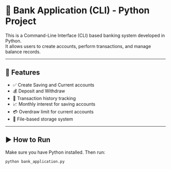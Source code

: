 # 🏦 Bank Application (CLI) - Python Project

This is a Command-Line Interface (CLI) based banking system developed in Python.  
It allows users to create accounts, perform transactions, and manage balance records.

---

## 🔧 Features

- ✅ Create Saving and Current accounts
- 💰 Deposit and Withdraw
- 🧾 Transaction history tracking
- 📈 Monthly interest for saving accounts
- 💳 Overdraw limit for current accounts
- 📂 File-based storage system

---

## ▶️ How to Run

Make sure you have Python installed. Then run:

```bash
python bank_application.py
